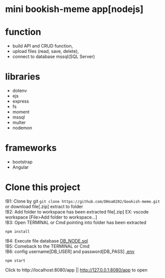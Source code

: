 # mini bookish-meme app[nodejs]


# function
  - build API and CRUD function,
  - upload files (read, save, delete),
  - connect to database mssql(SQL Server)

# libraries
  - dotenv
  - ejs
  - express
  - fs
  - moment
  - mssql
  - multer
  - nodemon

# frameworks
  - bootstrap
  - Angular

# Clone this project
  !B1: Clone by git ``` git clone https://github.com/DHoa0202/bookish-meme.git ``` or download file[.zip] extract to folder<br/>
  !B2: Add folder to workspace has been extracted file[.zip] EX: vscode workspace [File>Add folder to workspace...]<br/>
  !B3: Open TERMINAL or Cmd pointing into folder has been extracted<br/>
```
npm install
```
  !B4: Execute file database [DB_NODE.sql](./DB_NODE.sql)<br/>
  !B5: Comeback to the TERMINAL or Cmd<br/>
  !B6: config username[DB_USER] and password[DB_PASS] [.env](./.env)<br/>
```
npm start
```
Click to http://localhost:8080/app || http://127.0.0.1:8080/app to open
